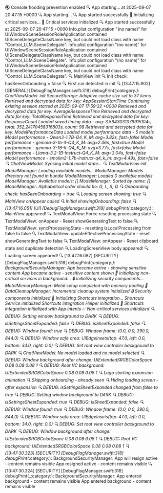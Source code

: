 🔇 Console flooding prevention enabled
🔍 App starting... at 2025-09-07 20:47:15 +0000
🔍 App starting...
🔍 App started successfully
🚀 Initializing critical services...
🚀 Critical services initialized
🔍 App started successfully at 2025-09-07 20:47:15 +0000
Info.plist configuration "(no name)" for UIWindowSceneSessionRoleApplication contained UISceneDelegateClassName key, but could not load class with name "Control_LLM.SceneDelegate".
Info.plist configuration "(no name)" for UIWindowSceneSessionRoleApplication contained UISceneDelegateClassName key, but could not load class with name "Control_LLM.SceneDelegate".
Info.plist configuration "(no name)" for UIWindowSceneSessionRoleApplication contained UISceneDelegateClassName key, but could not load class with name "Control_LLM.SceneDelegate".
🔍 MainView init
🔍 Init check: hasSeenOnboarding = false
🔍 First run detected in init
🔍 [13:47:15.902] [GENERAL] [DebugFlagManager.swift:318] debugPrint(_:category:): ChatViewModel: init
SecureStorage: Adaptive cache size set to 37 items
Retrieved and decrypted data for key: AppSessionStartTime
Continuing existing session started at 2025-09-07 17:59:32 +0000
Retrieved and decrypted data for key: AverageResponseTime
Retrieved and decrypted data for key: TotalResponseTime
Retrieved and decrypted data for key: ResponseCount
Loaded saved timing data - avg: 3.5943031079915104s, total: 352.24170458316803s, count: 98
Retrieved and decrypted data for key: ModelPerformanceData
Loaded model performance data - 5 models
Model performance - Qwen3-1.7B-Q4_K_M: avg=3.82s, fast=false
Model performance - gemma-3-1b-it-Q4_K_M: avg=2.06s, fast=true
Model performance - gemma-3-1B-It-Q4_K_M: avg=3.77s, fast=false
Model performance - Llama-3.2-1B-Instruct-Q4_K_M: avg=3.04s, fast=false
Model performance - smollm2-1.7b-instruct-q4_k_m: avg=4.49s, fast=false
🔍 ChatViewModel: Syncing initial model state...
🔍 TextModalView init
ModelManager: Loading available models...
ModelManager: Models directory not found in bundle
ModelManager: Loaded 0 available models
ModelManager: Available models: []
ModelManager: Sorted by name: []
ModelManager: Alphabetical order should be: G, L, S, Q
🔍 Onboarding check: hasSeenOnboarding = true
🔍 Loading screen showing: true
🔍 MainView onAppear called
🔍 Initial showingOnboarding: false
🔍 [13:47:16.051] [UI] [DebugFlagManager.swift:318] debugPrint(_:category:): MainView appeared!
🔍 TextModalView: Force resetting processing state
🔍 TextModalView: onAppear - Reset showGeneratingText to false
🔍 TextModalView: syncProcessingState - resetting isLocalProcessing from false to false
🔍 TextModalView: updateEffectiveProcessingState - reset showGeneratingText to false
🔍 TextModalView: onAppear - Reset clipboard state and duplicate detection
🔍 LoadingScreenView body appeared!
🔍 Loading screen appeared!
🔍 [13:47:16.087] [SECURITY] [DebugFlagManager.swift:318] debugPrint(_:category:): BackgroundSecurityManager: App became active - showing sensitive content
App became active - sensitive content shown
🔄 Initializing non-critical services in background...
🔒 Initializing security components...
MetalMemoryManager: Metal setup completed with memory pooling
🧹 DataCleanupManager: Incremental cleanup system initialized
🔒 Security components initialized
🔗 Initializing Shortcuts integration...
Shortcuts Service initialized
Shortcuts Integration Helper initialized
🔗 Shortcuts integration initialized with App Intents
✅ Non-critical services initialized
🔍 DEBUG: Setting window background to DARK
🔍 DEBUG: isSettingsSheetExpanded: false
🔍 DEBUG: isSheetExpanded: false
🔍 DEBUG: Window found: true
🔍 DEBUG: Window frame: (0.0, 0.0, 390.0, 844.0)
🔍 DEBUG: Window safe area: UIEdgeInsets(top: 47.0, left: 0.0, bottom: 34.0, right: 0.0)
🔍 DEBUG: Set root view controller background to DARK
🔍 ChatViewModel: No model loaded and no model selected
🔍 DEBUG: Window background after change: UIExtendedSRGBColorSpace 0.08 0.08 0.08 1
🔍 DEBUG: Root VC background: UIExtendedSRGBColorSpace 0.08 0.08 0.08 1
🔍 Logo starting expansion animation
🔍 Skipping onboarding - already seen
🔍 Hiding loading screen - after expansion
🔍 DEBUG: isSettingsSheetExpanded changed from false to true
🔍 DEBUG: Setting window background to DARK
🔍 DEBUG: isSettingsSheetExpanded: true
🔍 DEBUG: isSheetExpanded: false
🔍 DEBUG: Window found: true
🔍 DEBUG: Window frame: (0.0, 0.0, 390.0, 844.0)
🔍 DEBUG: Window safe area: UIEdgeInsets(top: 47.0, left: 0.0, bottom: 34.0, right: 0.0)
🔍 DEBUG: Set root view controller background to DARK
🔍 DEBUG: Window background after change: UIExtendedSRGBColorSpace 0.08 0.08 0.08 1
🔍 DEBUG: Root VC background: UIExtendedSRGBColorSpace 0.08 0.08 0.08 1
🔍 [13:47:30.323] [SECURITY] [DebugFlagManager.swift:318] debugPrint(_:category:): BackgroundSecurityManager: App will resign active - content remains visible
App resigned active - content remains visible
🔍 [13:47:30.324] [SECURITY] [DebugFlagManager.swift:318] debugPrint(_:category:): BackgroundSecurityManager: App entered background - content remains visible
App entered background - content remains visible